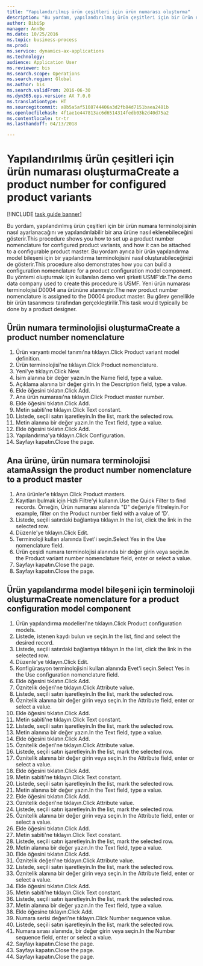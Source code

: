 ```yaml
--- 
title: "Yapılandırılmış ürün çeşitleri için ürün numarası oluşturma"
description: "Bu yordam, yapılandırılmış ürün çeşitleri için bir ürün numara terminolojisinin nasıl ayarlanacağını ve yapılandırılabilir bir ana ürüne nasıl eklenebileceğini gösterir."
author: BibiSp
manager: AnnBe
ms.date: 10/25/2016
ms.topic: business-process
ms.prod: 
ms.service: dynamics-ax-applications
ms.technology: 
audience: Application User
ms.reviewer: bis
ms.search.scope: Operations
ms.search.region: Global
ms.author: bis
ms.search.validFrom: 2016-06-30
ms.dyn365.ops.version: AX 7.0.0
ms.translationtype: HT
ms.sourcegitcommit: a8b5a5af5108744406a3d2fb84d7151baea2481b
ms.openlocfilehash: 4f1ae1e447813ac6d6514314fedb03b2d40d75a2
ms.contentlocale: tr-tr
ms.lasthandoff: 04/13/2018

---
```

# <a name="create-a-product-number-for-configured-product-variants"></a><span data-ttu-id="69bed-103">Yapılandırılmış ürün çeşitleri için ürün numarası oluşturma</span><span class="sxs-lookup"><span data-stu-id="69bed-103">Create a product number for configured product variants</span></span>

[!INCLUDE [task guide banner](../../includes/task-guide-banner.md)]

<span data-ttu-id="69bed-104">Bu yordam, yapılandırılmış ürün çeşitleri için bir ürün numara terminolojisinin nasıl ayarlanacağını ve yapılandırılabilir bir ana ürüne nasıl eklenebileceğini gösterir.</span><span class="sxs-lookup"><span data-stu-id="69bed-104">This procedure shows you how to set up a product number nomenclature for configured product variants, and how it can be attached to a configurable product master.</span></span> <span data-ttu-id="69bed-105">Bu yordam ayrıca bir ürün yapılandırma model bileşeni için bir yapılandırma terminolojisini nasıl oluşturabileceğinizi de gösterir.</span><span class="sxs-lookup"><span data-stu-id="69bed-105">This procedure also demonstrates how you can build a configuration nomenclature for a product configuration model component.</span></span> <span data-ttu-id="69bed-106">Bu yöntemi oluşturmak için kullanılan demo veri şirketi USMF'dir.</span><span class="sxs-lookup"><span data-stu-id="69bed-106">The demo data company used to create this procedure is USMF.</span></span> <span data-ttu-id="69bed-107">Yeni ürün numarası terminolojisi D0004 ana ürününe atanmıştır.</span><span class="sxs-lookup"><span data-stu-id="69bed-107">The new product number nomenclature is assigned to the D0004 product master.</span></span> <span data-ttu-id="69bed-108">Bu görev genellikle bir ürün tasarımcısı tarafından gerçekleştirilir.</span><span class="sxs-lookup"><span data-stu-id="69bed-108">This task would typically be done by a product designer.</span></span>


## <a name="create-a-product-number-nomenclature"></a><span data-ttu-id="69bed-109">Ürün numara terminolojisi oluşturma</span><span class="sxs-lookup"><span data-stu-id="69bed-109">Create a product number nomenclature</span></span>
1. <span data-ttu-id="69bed-110">Ürün varyantı model tanımı'na tıklayın.</span><span class="sxs-lookup"><span data-stu-id="69bed-110">Click Product variant model definition.</span></span>
2. <span data-ttu-id="69bed-111">Ürün terminolojisi'ne tıklayın.</span><span class="sxs-lookup"><span data-stu-id="69bed-111">Click Product nomenclature.</span></span>
3. <span data-ttu-id="69bed-112">Yeni'ye tıklayın.</span><span class="sxs-lookup"><span data-stu-id="69bed-112">Click New.</span></span>
4. <span data-ttu-id="69bed-113">İsim alanına bir değer yazın.</span><span class="sxs-lookup"><span data-stu-id="69bed-113">In the Name field, type a value.</span></span>
5. <span data-ttu-id="69bed-114">Açıklama alanına bir değer girin.</span><span class="sxs-lookup"><span data-stu-id="69bed-114">In the Description field, type a value.</span></span>
6. <span data-ttu-id="69bed-115">Ekle öğesini tıklatın.</span><span class="sxs-lookup"><span data-stu-id="69bed-115">Click Add.</span></span>
7. <span data-ttu-id="69bed-116">Ana ürün numarası'na tıklayın.</span><span class="sxs-lookup"><span data-stu-id="69bed-116">Click Product master number.</span></span>
8. <span data-ttu-id="69bed-117">Ekle öğesini tıklatın.</span><span class="sxs-lookup"><span data-stu-id="69bed-117">Click Add.</span></span>
9. <span data-ttu-id="69bed-118">Metin sabiti'ne tıklayın.</span><span class="sxs-lookup"><span data-stu-id="69bed-118">Click Text constant.</span></span>
10. <span data-ttu-id="69bed-119">Listede, seçili satırı işaretleyin.</span><span class="sxs-lookup"><span data-stu-id="69bed-119">In the list, mark the selected row.</span></span>
11. <span data-ttu-id="69bed-120">Metin alanına bir değer yazın.</span><span class="sxs-lookup"><span data-stu-id="69bed-120">In the Text field, type a value.</span></span>
12. <span data-ttu-id="69bed-121">Ekle öğesini tıklatın.</span><span class="sxs-lookup"><span data-stu-id="69bed-121">Click Add.</span></span>
13. <span data-ttu-id="69bed-122">Yapılandırma'ya tıklayın.</span><span class="sxs-lookup"><span data-stu-id="69bed-122">Click Configuration.</span></span>
14. <span data-ttu-id="69bed-123">Sayfayı kapatın.</span><span class="sxs-lookup"><span data-stu-id="69bed-123">Close the page.</span></span>

## <a name="assign-the-product-number-nomenclature-to-a-product-master"></a><span data-ttu-id="69bed-124">Ana ürüne, ürün numara terminolojisi atama</span><span class="sxs-lookup"><span data-stu-id="69bed-124">Assign the product number nomenclature to a product master</span></span>
1. <span data-ttu-id="69bed-125">Ana ürünler'e tıklayın.</span><span class="sxs-lookup"><span data-stu-id="69bed-125">Click Product masters.</span></span>
2. <span data-ttu-id="69bed-126">Kayıtları bulmak için Hızlı Filtre'yi kullanın.</span><span class="sxs-lookup"><span data-stu-id="69bed-126">Use the Quick Filter to find records.</span></span> <span data-ttu-id="69bed-127">Örneğin, Ürün numarası alanında "D" değeriyle filtreleyin.</span><span class="sxs-lookup"><span data-stu-id="69bed-127">For example, filter on the Product number field with a value of 'D'.</span></span>
3. <span data-ttu-id="69bed-128">Listede, seçili satırdaki bağlantıya tıklayın.</span><span class="sxs-lookup"><span data-stu-id="69bed-128">In the list, click the link in the selected row.</span></span>
4. <span data-ttu-id="69bed-129">Düzenle'ye tıklayın.</span><span class="sxs-lookup"><span data-stu-id="69bed-129">Click Edit.</span></span>
5. <span data-ttu-id="69bed-130">Terminoloji kullan alanında Evet'i seçin.</span><span class="sxs-lookup"><span data-stu-id="69bed-130">Select Yes in the Use nomenclature field.</span></span>
6. <span data-ttu-id="69bed-131">Ürün çeşidi numara terminolojisi alanında bir değer girin veya seçin.</span><span class="sxs-lookup"><span data-stu-id="69bed-131">In the Product variant number nomenclature field, enter or select a value.</span></span>
7. <span data-ttu-id="69bed-132">Sayfayı kapatın.</span><span class="sxs-lookup"><span data-stu-id="69bed-132">Close the page.</span></span>
8. <span data-ttu-id="69bed-133">Sayfayı kapatın.</span><span class="sxs-lookup"><span data-stu-id="69bed-133">Close the page.</span></span>

## <a name="create-nomenclature-for-a-product-configuration-model-component"></a><span data-ttu-id="69bed-134">Ürün yapılandırma model bileşeni için terminoloji oluşturma</span><span class="sxs-lookup"><span data-stu-id="69bed-134">Create nomenclature for a product configuration model component</span></span>
1. <span data-ttu-id="69bed-135">Ürün yapılandırma modelleri'ne tıklayın.</span><span class="sxs-lookup"><span data-stu-id="69bed-135">Click Product configuration models.</span></span>
2. <span data-ttu-id="69bed-136">Listede, istenen kaydı bulun ve seçin.</span><span class="sxs-lookup"><span data-stu-id="69bed-136">In the list, find and select the desired record.</span></span>
3. <span data-ttu-id="69bed-137">Listede, seçili satırdaki bağlantıya tıklayın.</span><span class="sxs-lookup"><span data-stu-id="69bed-137">In the list, click the link in the selected row.</span></span>
4. <span data-ttu-id="69bed-138">Düzenle'ye tıklayın.</span><span class="sxs-lookup"><span data-stu-id="69bed-138">Click Edit.</span></span>
5. <span data-ttu-id="69bed-139">Konfigürasyon terminolojisini kullan alanında Evet'i seçin.</span><span class="sxs-lookup"><span data-stu-id="69bed-139">Select Yes in the Use configuration nomenclature field.</span></span>
6. <span data-ttu-id="69bed-140">Ekle öğesini tıklatın.</span><span class="sxs-lookup"><span data-stu-id="69bed-140">Click Add.</span></span>
7. <span data-ttu-id="69bed-141">Öznitelik değeri'ne tıklayın.</span><span class="sxs-lookup"><span data-stu-id="69bed-141">Click Attribute value.</span></span>
8. <span data-ttu-id="69bed-142">Listede, seçili satırı işaretleyin.</span><span class="sxs-lookup"><span data-stu-id="69bed-142">In the list, mark the selected row.</span></span>
9. <span data-ttu-id="69bed-143">Öznitelik alanına bir değer girin veya seçin.</span><span class="sxs-lookup"><span data-stu-id="69bed-143">In the Attribute field, enter or select a value.</span></span>
10. <span data-ttu-id="69bed-144">Ekle öğesini tıklatın.</span><span class="sxs-lookup"><span data-stu-id="69bed-144">Click Add.</span></span>
11. <span data-ttu-id="69bed-145">Metin sabiti'ne tıklayın.</span><span class="sxs-lookup"><span data-stu-id="69bed-145">Click Text constant.</span></span>
12. <span data-ttu-id="69bed-146">Listede, seçili satırı işaretleyin.</span><span class="sxs-lookup"><span data-stu-id="69bed-146">In the list, mark the selected row.</span></span>
13. <span data-ttu-id="69bed-147">Metin alanına bir değer yazın.</span><span class="sxs-lookup"><span data-stu-id="69bed-147">In the Text field, type a value.</span></span>
14. <span data-ttu-id="69bed-148">Ekle öğesini tıklatın.</span><span class="sxs-lookup"><span data-stu-id="69bed-148">Click Add.</span></span>
15. <span data-ttu-id="69bed-149">Öznitelik değeri'ne tıklayın.</span><span class="sxs-lookup"><span data-stu-id="69bed-149">Click Attribute value.</span></span>
16. <span data-ttu-id="69bed-150">Listede, seçili satırı işaretleyin.</span><span class="sxs-lookup"><span data-stu-id="69bed-150">In the list, mark the selected row.</span></span>
17. <span data-ttu-id="69bed-151">Öznitelik alanına bir değer girin veya seçin.</span><span class="sxs-lookup"><span data-stu-id="69bed-151">In the Attribute field, enter or select a value.</span></span>
18. <span data-ttu-id="69bed-152">Ekle öğesini tıklatın.</span><span class="sxs-lookup"><span data-stu-id="69bed-152">Click Add.</span></span>
19. <span data-ttu-id="69bed-153">Metin sabiti'ne tıklayın.</span><span class="sxs-lookup"><span data-stu-id="69bed-153">Click Text constant.</span></span>
20. <span data-ttu-id="69bed-154">Listede, seçili satırı işaretleyin.</span><span class="sxs-lookup"><span data-stu-id="69bed-154">In the list, mark the selected row.</span></span>
21. <span data-ttu-id="69bed-155">Metin alanına bir değer yazın.</span><span class="sxs-lookup"><span data-stu-id="69bed-155">In the Text field, type a value.</span></span>
22. <span data-ttu-id="69bed-156">Ekle öğesini tıklatın.</span><span class="sxs-lookup"><span data-stu-id="69bed-156">Click Add.</span></span>
23. <span data-ttu-id="69bed-157">Öznitelik değeri'ne tıklayın.</span><span class="sxs-lookup"><span data-stu-id="69bed-157">Click Attribute value.</span></span>
24. <span data-ttu-id="69bed-158">Listede, seçili satırı işaretleyin.</span><span class="sxs-lookup"><span data-stu-id="69bed-158">In the list, mark the selected row.</span></span>
25. <span data-ttu-id="69bed-159">Öznitelik alanına bir değer girin veya seçin.</span><span class="sxs-lookup"><span data-stu-id="69bed-159">In the Attribute field, enter or select a value.</span></span>
26. <span data-ttu-id="69bed-160">Ekle öğesini tıklatın.</span><span class="sxs-lookup"><span data-stu-id="69bed-160">Click Add.</span></span>
27. <span data-ttu-id="69bed-161">Metin sabiti'ne tıklayın.</span><span class="sxs-lookup"><span data-stu-id="69bed-161">Click Text constant.</span></span>
28. <span data-ttu-id="69bed-162">Listede, seçili satırı işaretleyin.</span><span class="sxs-lookup"><span data-stu-id="69bed-162">In the list, mark the selected row.</span></span>
29. <span data-ttu-id="69bed-163">Metin alanına bir değer yazın.</span><span class="sxs-lookup"><span data-stu-id="69bed-163">In the Text field, type a value.</span></span>
30. <span data-ttu-id="69bed-164">Ekle öğesini tıklatın.</span><span class="sxs-lookup"><span data-stu-id="69bed-164">Click Add.</span></span>
31. <span data-ttu-id="69bed-165">Öznitelik değeri'ne tıklayın.</span><span class="sxs-lookup"><span data-stu-id="69bed-165">Click Attribute value.</span></span>
32. <span data-ttu-id="69bed-166">Listede, seçili satırı işaretleyin.</span><span class="sxs-lookup"><span data-stu-id="69bed-166">In the list, mark the selected row.</span></span>
33. <span data-ttu-id="69bed-167">Öznitelik alanına bir değer girin veya seçin.</span><span class="sxs-lookup"><span data-stu-id="69bed-167">In the Attribute field, enter or select a value.</span></span>
34. <span data-ttu-id="69bed-168">Ekle öğesini tıklatın.</span><span class="sxs-lookup"><span data-stu-id="69bed-168">Click Add.</span></span>
35. <span data-ttu-id="69bed-169">Metin sabiti'ne tıklayın.</span><span class="sxs-lookup"><span data-stu-id="69bed-169">Click Text constant.</span></span>
36. <span data-ttu-id="69bed-170">Listede, seçili satırı işaretleyin.</span><span class="sxs-lookup"><span data-stu-id="69bed-170">In the list, mark the selected row.</span></span>
37. <span data-ttu-id="69bed-171">Metin alanına bir değer yazın.</span><span class="sxs-lookup"><span data-stu-id="69bed-171">In the Text field, type a value.</span></span>
38. <span data-ttu-id="69bed-172">Ekle öğesine tıklayın.</span><span class="sxs-lookup"><span data-stu-id="69bed-172">Click Add.</span></span>
39. <span data-ttu-id="69bed-173">Numara serisi değeri'ne tıklayın.</span><span class="sxs-lookup"><span data-stu-id="69bed-173">Click Number sequence value.</span></span>
40. <span data-ttu-id="69bed-174">Listede, seçili satırı işaretleyin.</span><span class="sxs-lookup"><span data-stu-id="69bed-174">In the list, mark the selected row.</span></span>
41. <span data-ttu-id="69bed-175">Numara sırası alanında, bir değer girin veya seçin.</span><span class="sxs-lookup"><span data-stu-id="69bed-175">In the Number sequence field, enter or select a value.</span></span>
42. <span data-ttu-id="69bed-176">Sayfayı kapatın.</span><span class="sxs-lookup"><span data-stu-id="69bed-176">Close the page.</span></span>
43. <span data-ttu-id="69bed-177">Sayfayı kapatın.</span><span class="sxs-lookup"><span data-stu-id="69bed-177">Close the page.</span></span>
44. <span data-ttu-id="69bed-178">Sayfayı kapatın.</span><span class="sxs-lookup"><span data-stu-id="69bed-178">Close the page.</span></span>


